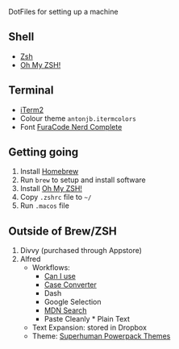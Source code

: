 DotFiles for setting up a machine

## Shell

- [Zsh](http://www.zsh.org/)
- [Oh My ZSH!](https://ohmyz.sh/)

## Terminal

- [iTerm2](https://www.iterm2.com/)
- Colour theme `antonjb.itermcolors`
- Font [FuraCode Nerd Complete](https://github.com/ryanoasis/nerd-fonts)

## Getting going

1. Install [Homebrew](https://brew.sh/)
2. Run `brew` to setup and install software
3. Install [Oh My ZSH!](https://ohmyz.sh/)
4. Copy `.zshrc` file to `~/`
5. Run `.macos` file

## Outside of Brew/ZSH

1. Divvy (purchased through Appstore)
2. Alfred
   - Workflows:
     - [Can I use](https://github.com/willfarrell/alfred-caniuse-workflow)
     - [Case Converter](http://dfay.fastmail.fm/alfred/)
     - Dash
     - Google Selection
     - [MDN Search](https://github.com/gilbarbara/alfred-workflows/tree/master/mdn-search)
     - Paste Cleanly \* Plain Text
   - Text Expansion: stored in Dropbox
   - Theme: [Superhuman Powerpack Themes](https://github.com/chrismessina/alfred-theme-superhuman)
